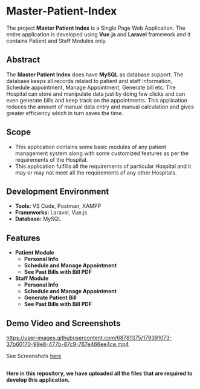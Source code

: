 # Master-Patient-Index

The project **Master Patient Index** is a Single Page Web Application. The entire application is developed using **Vue.js** and **Laravel** framework and it contains Patient and Staff Modules only.

## Abstract

The **Master Patient Index** does have **MySQL** as database support. The database keeps all records related to patient and staff information, Schedule appointment, Manage Appointment, Generate bill etc. The Hospital can store and manipulate data just by doing few clicks and can even generate bills and keep track on the appointments. This application reduces the amount of manual data entry and manual calculation and gives greater efficiency which in turn saves the time.

## Scope

* This application contains some basic modules of any patient management system along with some customized features as per the requirements of the Hospital.
* This application fulfills all the requirements of particular Hospital and it may or may not meet all the requirements of any other Hospitals.

## Development Environment

* **Tools:** VS Code, Postman, XAMPP
* **Frameworks:** Laravel, Vue.js
* **Database:** MySQL

## Features

* **Patient Module**
    * **Personal Info**
    * **Schedule and Manage Appointment**
    * **See Past Bills with Bill PDF**
* **Staff Module**
    * **Personal Info**
    * **Schedule and Manage Appointment**
    * **Generate Patient Bill** 
    * **See Past Bills with Bill PDF**  

## Demo Video and Screenshots

https://user-images.githubusercontent.com/68781375/179391073-37b60170-99e8-477b-87c9-767e466ee4ce.mp4

See Screenshots [here](https://github.com/Priyansh42/Master-Patient-Index/tree/main/Screenshots) 

##

**Here in this repository, we have uploaded all the files that are required to develop this application.**
